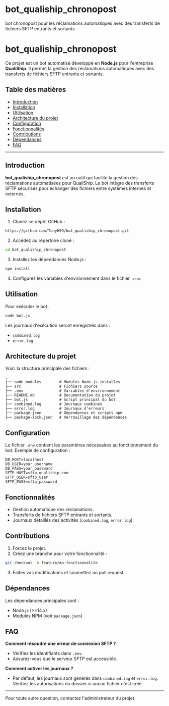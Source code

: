 # bot_qualiship_chronopost
bot chronopost pour les réclamations automatiques avec des transferts de fichiers SFTP entrants et sortants

# bot_qualiship_chronopost

Ce projet est un bot automatisé développé en **Node.js** pour l'entreprise **QualiShip**. Il permet la gestion des réclamations automatiques avec des transferts de fichiers SFTP entrants et sortants.

## Table des matières

- [Introduction](#introduction)
- [Installation](#installation)
- [Utilisation](#utilisation)
- [Architecture du projet](#architecture-du-projet)
- [Configuration](#configuration)
- [Fonctionnalités](#fonctionnalités)
- [Contributions](#contributions)
- [Dépendances](#dépendances)
- [FAQ](#faq)

---

## Introduction

**bot_qualiship_chronopost** est un outil qui facilite la gestion des réclamations automatisées pour QualiShip. Le bot intègre des transferts SFTP sécurisés pour échanger des fichiers entre systèmes internes et externes.

## Installation

1. Clonez ce dépôt GitHub :

```bash
https://github.com/TonyH59/bot_qualiship_chronopost.git
```

2. Accédez au répertoire cloné :

```bash
cd bot_qualiship_chronopost
```

3. Installez les dépendances Node.js :

```bash
npm install
```

4. Configurez les variables d'environnement dans le fichier `.env`.

## Utilisation

Pour exécuter le bot :

```bash
node bot.js
```

Les journaux d'exécution seront enregistrés dans :
- `combined.log`
- `error.log`

## Architecture du projet

Voici la structure principale des fichiers :

```
.
├── node_modules        # Modules Node.js installés
├── src                 # Fichiers source
├── .env                # Variables d'environnement
├── README.md           # Documentation du projet
├── bot.js              # Script principal du bot
├── combined.log        # Journaux combinés
├── error.log           # Journaux d'erreurs
├── package.json        # Dépendances et scripts npm
├── package-lock.json   # Verrouillage des dépendances
```

## Configuration

Le fichier `.env` contient les paramètres nécessaires au fonctionnement du bot. Exemple de configuration :

```
DB_HOST=localhost
DB_USER=your_username
DB_PASS=your_password
SFTP_HOST=sftp.qualiship.com
SFTP_USER=sftp_user
SFTP_PASS=sftp_password
```

## Fonctionnalités

- Gestion automatique des réclamations.
- Transferts de fichiers SFTP entrants et sortants.
- Journaux détaillés des activités (`combined.log`, `error.log`).

## Contributions

1. Forcez le projet.
2. Créez une branche pour votre fonctionnalité :

```bash
git checkout -b feature/ma-fonctionnalite
```

3. Faites vos modifications et soumettez un pull request.

## Dépendances

Les dépendances principales sont :

- Node.js (>=14.x)
- Modules NPM (voir `package.json`)

## FAQ

**Comment résoudre une erreur de connexion SFTP ?**
- Vérifiez les identifiants dans `.env`.
- Assurez-vous que le serveur SFTP est accessible.

**Comment activer les journaux ?**
- Par défaut, les journaux sont générés dans `combined.log` et `error.log`. Vérifiez les autorisations du dossier si aucun fichier n'est créé.

---

Pour toute autre question, contactez l'administrateur du projet.

